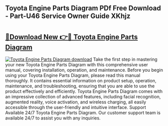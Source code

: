 ## Toyota Engine Parts Diagram PDf Free Download - Part-U46 Service Owner Guide XKhjz

# <h2><a href="http://dfivbyd.blite.top/?on=Toyota+Engine+Parts+Diagram">🔗Download New 👉🔴 Toyota Engine Parts Diagram</a></h2>

[![Toyota Engine Parts Diagram download](https://i.imgur.com/lujVjoI.png)](http://dfivbyd.blite.top/?on=Toyota+Engine+Parts+Diagram)
Take the first step in mastering your new Toyota Engine Parts Diagram with this comprehensive user manual, covering installation, operation, and maintenance. Before you begin using your Toyota Engine Parts Diagram, please read this manual thoroughly. It contains essential information on product setup, operation, maintenance, and troubleshooting, ensuring that you are able to use the product effectively and efficiently. Toyota Engine Parts Diagram comes with an impressive collection of advanced features, including facial recognition, augmented reality, voice activation, and wireless charging, all easily accessible through the user-friendly and intuitive interface. Support Available 24/7 Toyota Engine Parts Diagram. Our customer support team is available 24/7 to assist you with any inquiries.

